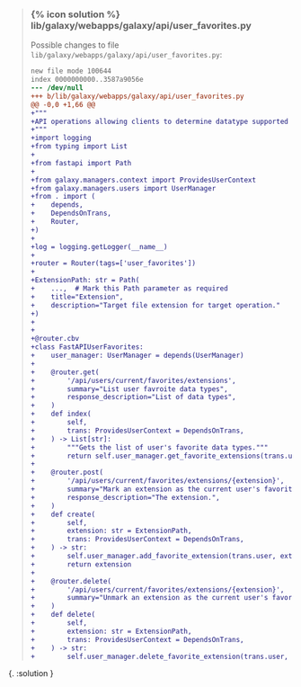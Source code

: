 
> ### {% icon solution %} lib/galaxy/webapps/galaxy/api/user_favorites.py
> 
> Possible changes to file ``lib/galaxy/webapps/galaxy/api/user_favorites.py``:
> 
> ```diff
> new file mode 100644
> index 0000000000..3587a9056e
> --- /dev/null
> +++ b/lib/galaxy/webapps/galaxy/api/user_favorites.py
> @@ -0,0 +1,66 @@
> +"""
> +API operations allowing clients to determine datatype supported by Galaxy.
> +"""
> +import logging
> +from typing import List
> +
> +from fastapi import Path
> +
> +from galaxy.managers.context import ProvidesUserContext
> +from galaxy.managers.users import UserManager
> +from . import (
> +    depends,
> +    DependsOnTrans,
> +    Router,
> +)
> +
> +log = logging.getLogger(__name__)
> +
> +router = Router(tags=['user_favorites'])
> +
> +ExtensionPath: str = Path(
> +    ...,  # Mark this Path parameter as required
> +    title="Extension",
> +    description="Target file extension for target operation."
> +)
> +
> +
> +@router.cbv
> +class FastAPIUserFavorites:
> +    user_manager: UserManager = depends(UserManager)
> +
> +    @router.get(
> +        '/api/users/current/favorites/extensions',
> +        summary="List user favroite data types",
> +        response_description="List of data types",
> +    )
> +    def index(
> +        self,
> +        trans: ProvidesUserContext = DependsOnTrans,
> +    ) -> List[str]:
> +        """Gets the list of user's favorite data types."""
> +        return self.user_manager.get_favorite_extensions(trans.user)
> +
> +    @router.post(
> +        '/api/users/current/favorites/extensions/{extension}',
> +        summary="Mark an extension as the current user's favorite.",
> +        response_description="The extension.",
> +    )
> +    def create(
> +        self,
> +        extension: str = ExtensionPath,
> +        trans: ProvidesUserContext = DependsOnTrans,
> +    ) -> str:
> +        self.user_manager.add_favorite_extension(trans.user, extension)
> +        return extension
> +
> +    @router.delete(
> +        '/api/users/current/favorites/extensions/{extension}',
> +        summary="Unmark an extension as the current user's favorite.",
> +    )
> +    def delete(
> +        self,
> +        extension: str = ExtensionPath,
> +        trans: ProvidesUserContext = DependsOnTrans,
> +    ) -> str:
> +        self.user_manager.delete_favorite_extension(trans.user, extension)
> ```
{. :solution }
